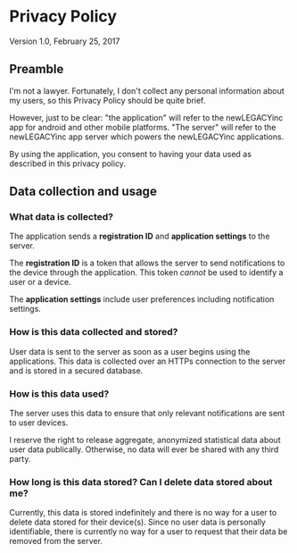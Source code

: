 # Privacy Policy
Version 1.0, February 25, 2017

## Preamble

I'm not a lawyer. Fortunately, I don't collect any personal information about my users, so this Privacy Policy should be quite brief.

However, just to be clear: "the application" will refer to the newLEGACYinc app for android and other mobile platforms. "The server" will refer to the newLEGACYinc app server which powers the newLEGACYinc applications.

By using the application, you consent to having your data used as described in this privacy policy.

## Data collection and usage

### What data is collected?
The application sends a **registration ID** and **application settings** to the server.

The **registration ID** is a token that allows the server to send notifications to the device through the application. This token *cannot* be used to identify a user or a device.

The **application settings** include user preferences including notification settings.

### How is this data collected and stored?
User data is sent to the server as soon as a user begins using the applications. This data is collected over an HTTPs connection to the server and is stored in a secured database.

### How is this data used?
The server uses this data to ensure that only relevant notifications are sent to user devices.

I reserve the right to release aggregate, anonymized statistical data about user data publically. Otherwise, no data will ever be shared with any third party.

### How long is this data stored? Can I delete data stored about me?
Currently, this data is stored indefinitely and there is no way for a user to delete data stored for their device(s). Since no user data is personally identifiable, there is currently no way for a user to request that their data be removed from the server.
